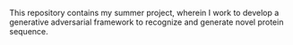 This repository contains my summer project, wherein I work to develop a generative adversarial framework to
recognize and generate novel protein sequence.
